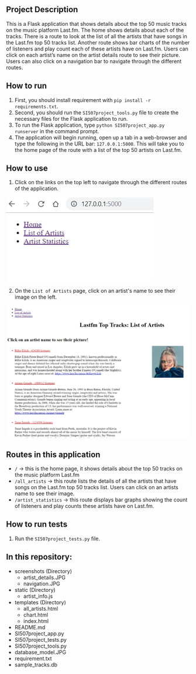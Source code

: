 ## Project Description
This is a Flask application that shows details about the top 50 music tracks on the music platform Last.fm. The home shows details about each of the tracks. There is a route to look at the list of all the artists that have songs in the Last.fm top 50 tracks list. Another route shows bar charts of the number of listeners and play count each of these artists have on Last.fm. Users can click on each artist’s name on the artist details route to see their picture. Users can also click on a navigation bar to navigate through the different routes.

## How to run
1.  First, you should install requirement with `pip install -r requirements.txt`.
2.  Second, you should run the `SI507project_tools.py` file to create the necessary files for the Flask application to run.
3.  To run the Flask application, type `python SI507project_app.py runserver` in the command prompt.
4. The application will begin running, open up a tab in a web-browser and type the following in the URL bar: `127.0.0.1:5000`. This will take you to the home page of the route with a list of the top 50 artists on Last.fm.

## How to use
1.  Click on the links on the top left to navigate through the different routes of the application.

![Screenshot of navigation links](screenshots/navigation.JPG)

2.  On the `List of Artists` page, click on an artist's name to see their image on the left.

![Artist picture displayed on screen after clicking artist name](screenshots/artist_details.JPG)

## Routes in this application
-  `/` -> this is the home page, it shows details about the top 50 tracks on the music platform Last.fm
-  `/all_artists` -> this route lists the details of all the artists that have songs on the Last.fm top 50 tracks list. Users can click on an artists name to see their image.
-  `/artist_statistics` -> this route displays bar graphs showing the count of listeners and play counts these artists have on Last.fm.

## How to run tests

1.  Run the `SI507project_tests.py` file.

## In this repository:

* screenshots (Directory)
    * artist_details.JPG
    * navigation.JPG
*  static (Directory)
    * artist_info.js
*  templates (Directory)
    * all_artists.html
    * chart.html
    * index.html
* README.md
* SI507project_app.py
* SI507project_tests.py
* SI507project_tools.py
* database_model.JPG
* requirement.txt
* sample_tracks.db
